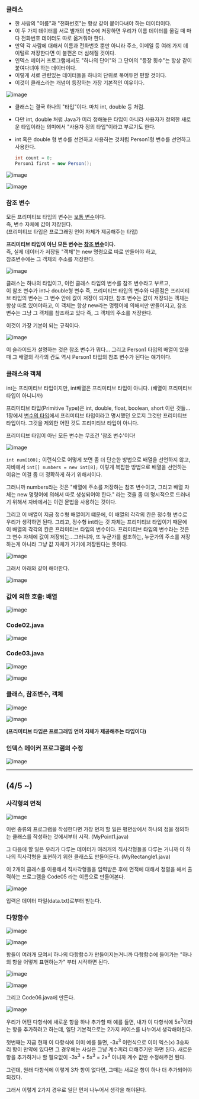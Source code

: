 ### 클래스

- 한 사람의 "이름"과 "전화번호"는 항상 같이 붙어다녀야 하는 데이터이다.
- 이 두 가지 데이터를 서로 별개의 변수에 저장하면 우리가 이름 데이터를 옮길 때 마다 전화번호 데이터도 따로 옮겨줘야 한다.
- 만약 각 사람에 대해서 이름과 전화번호 뿐만 아니라 주소, 이메일 등 여러 가지 데이털르 저장한다면 이 불편은 더 심해질 것이다.
- 인덱스 메이커 프로그램에서도 "하나의 단어"와 그 단어의 "등장 횟수"는 항상 같이 붙여다녀야 하는 데이터이다.
- 이렇게 서로 관련있는 데이터들을 하나의 단위로 묶어두면 편할 것이다.
- 이것이 클래스라는 개념이 등장하는 가장 기본적인 이유이다.

![image](https://user-images.githubusercontent.com/78403443/152760213-7f6f5c4c-11b1-45fb-acb3-cf633338e686.png)

- 클래스는 결국 하나의 "타입"이다. 마치 int, double 등 처럼.

- 다만 int, double 처럼 Java가 미리 정해놓은 타입이 아니라 사용자가 정의한 새로운 타입이라는 의미에서 "사용자 정의 타입"이라고 부르기도 한다.

- int 혹은 double 형 변수를 선언하고 사용하는 것처럼 Person1형 변수를 선언하고 사용한다.

  ```java
  int count = 0;
  Person1 first = new Person();
  ```

![image](https://user-images.githubusercontent.com/78403443/152760727-38fcadcf-b1d7-42f2-ba91-1a92764c20c5.png)

![image](https://user-images.githubusercontent.com/78403443/152761722-ce0fafd1-3f3c-49cd-92fa-b5dbd153abb1.png)

### 참조 변수

모든 프리미티브 타입의 변수는 <u>보통 변수</u>이다.<br>즉, 변수 자체에 값이 저장된다.<br>(프리미티브 타입은 프로그래밍 언어 자체가 제공해주는 타입)

**프리미티브 타입이 아닌 모든 변수는 <u>참조 변수</u>이다.**<br>즉, 실제 데이터가 저장될 "객체"는 new 명령으로 따로 만들어야 하고,<br>참조변수에는 그 객체의 주소를 저장한다.

![image](https://user-images.githubusercontent.com/78403443/152763442-771bf4b0-aad7-45ca-af91-efd44d4f2696.png)

클래스는 하나의 타입이고, 이런 클래스 타입의 변수를 참조 변수라고 부르고,<br>이 참조 변수가 int나 double형 변수 즉, 프리미티브 타입의 변수와 다른점은 프리미티브 타입의 변수는 그 변수 안에 값이 저장이 되지만, 참조 변수는 값이 저장되는 객체는 항상 따로 있어야하고, 이 객체는 항상 new라는 명령어에 의해서만 만들어지고, 참조 변수는 그냥 그 객체를 참조하고 있다 즉, 그 객체의 주소를 저장한다.

이것이 가장 기본이 되는 규칙이다.

![image](https://user-images.githubusercontent.com/78403443/152790514-d98e9e49-217c-4c58-9d6d-2deb7b8a122e.png)

이 슬라이드가 설명하는 것은 참조 변수가 뭐다... 그리고 Person1 타입의 배열이 있을 때 그 배열의 각각의 칸도 역시 Person1 타입의 참조 변수가 된다는 얘기이다.

### 클래스와 객체

int는 프리미티브 타입이지만, int배열은 프리미티브 타입이 아니다. (배열이 프리미티브 타입이 아니니까)

프리미티브 타입(Primitive Type)은 int, double, float, boolean, short 이런 것들...<br>1장에서 [변수의 타입](https://github.com/iceman-brandon/Java-Data_Structure/blob/main/Chapter1/src/%EB%B3%80%EC%88%98%EC%9D%98%20%ED%83%80%EC%9E%85.png)에서 프리미티브 타입이라고 명시했던 오로지 그것만 프리미티브 타입이다. 그것을 제외한 어떤 것도 프리미티브 타입이 아니다.

프리미티브 타입이 아닌 모든 변수는 무조건 '참조 변수'이다!

![image](https://user-images.githubusercontent.com/78403443/152792920-a1ef2538-f09f-4568-b913-89c7e9fa40e6.png)

`int num[100];` 이런식으로 어떻게 보면 좀 더 단순한 방법으로 배열을 선언하지 않고, 자바에서 `int[] numbers = new int[8];` 이렇게 복잡한 방법으로 배열을 선언하는 이유는 이걸 좀 더 정확하게 하기 위해서이다.

그러니까 numbers라는 것은 "배열에 주소를 저장하는 참조 변수이고, 그리고 배열 자체는 new 명령어에 의해서 따로 생성되어야 한다." 라는 것을 좀 더 명시적으로 드러내기 위해서 자바에서는 이런 문법을 사용하는 것이다.

그리고 이 배열이 지금 정수형 배열이기 떄문에, 이 배열의 각각의 칸은 정수형 변수로 우리가 생각하면 된다. 그리고, 정수형 int라는 것 자체는 프리미티브 타입이기 때문에 이 배열의 각각의 칸은 프리미티브 타입의 변수이다. 프리미티브 타입의 변수라는 것은 그 변수 자체에 값이 저장되는...그러니까, 또 누군가를 참조하는, 누군가의 주소를 저장하는게 아니라 그냥 값 자체가 거기에 저장된다는 뜻이다.

![image](https://user-images.githubusercontent.com/78403443/152794548-441a59a6-93ef-49db-8511-67d707f2fcc9.png)

그래서 아래와 같이 해야한다.

![image](https://user-images.githubusercontent.com/78403443/152795444-a195d954-5a57-4114-844c-fcf8662cc585.png)

### 값에 의한 호출: 배열

![image](https://user-images.githubusercontent.com/78403443/152796811-a4a2f6b8-35f3-4bfe-8f90-31605e72ffd3.png)

### Code02.java

![image](https://user-images.githubusercontent.com/78403443/152797117-f2054563-cc13-4553-b7ab-73326333970e.png)

### Code03.java

![image](https://user-images.githubusercontent.com/78403443/152904116-8dba988f-f7ae-4882-ae02-8f70cdabfb4e.png)

![image](https://user-images.githubusercontent.com/78403443/152906526-9855679b-c5c2-4462-96c3-503aba283020.png)

### 클래스, 참조변수, 객체

![image](https://user-images.githubusercontent.com/78403443/152907519-7f8c2ea9-8e79-4ee9-9abd-2afb496fa72d.png)

![image](https://user-images.githubusercontent.com/78403443/152908453-2eea2522-9ce3-4e0b-b5e1-89842c0c247b.png)

**(프리미티브 타입은 프로그래밍 언어 자체가 제공해주는 타입이다)**

### 인덱스 메이커 프로그램의 수정

![image](https://user-images.githubusercontent.com/78403443/152908594-d2d1ec18-cc9d-4301-884a-f424da82e31a.png)

---

## (4/5 ~)

### 사각형의 면적

![image](https://user-images.githubusercontent.com/78403443/152913775-6902cc28-28e4-4675-9442-39c8c13ebe56.png)

이런 종류의 프로그램을 작성한다면 가장 먼저 할 일은 평면상에서 하나의 점을 정의하는 클래스를 작성하는 것에서부터 시작. (MyPoint1.java)

그 다음에 할 일은 우리가 다루는 데이터가 여러개의 직사각형들을 다루는 거니까 이 하나의 직사각형을 표현하기 위한 클래스도 만들어둔다. (MyRectangle1.java)

이 2개의 클래스를 이용해서 직사각형들을 입력받은 후에 면적에 대해서 정렬을 해서 출력하는 프로그램을 Code05 라는 이름으로 만들어본다.

![image](https://user-images.githubusercontent.com/78403443/152914668-ffb2c4df-c351-4d15-924e-3d4db778beea.png)

입력은 데이터 파일(data.txt)로부터 받는다.

### 다항함수

![image](https://user-images.githubusercontent.com/78403443/152948213-e787a774-bdbb-42a1-a0a8-5aee4eed5333.png)

![image](https://user-images.githubusercontent.com/78403443/152949034-329cd913-f4d5-4402-9e88-875778c3487d.png)

항들이 여러개 모여서 하나의 다항함수가 만들어지는거니까 다항함수에 들어가는 "하나의 항을 어떻게 표현하는가" 부터 시작하면 된다.

![image](https://user-images.githubusercontent.com/78403443/152949404-e41f423f-b997-4888-8c87-12a9dcfb8137.png)

![image](https://user-images.githubusercontent.com/78403443/152950023-651cc935-ba87-43a1-ae7b-4dff273ee22c.png)

그리고 Code06.java에 만든다.

![image](https://user-images.githubusercontent.com/78403443/152956427-c8e3969d-d166-4c22-9ea9-7206d72dbc59.png)

우리가 어떤 다항식에 새로운 항을 하나 추가할 때 예를 들면, 내가 이 다항식에 5x<sup>3</sup>이라는 항을 추가하려고 하는데, 일단 기본적으로는 2가지 케이스를 나누어서 생각해야된다. 

첫번째는 지금 현재 이 다항식에 이미 예를 들면, -3x<sup>3</sup> 이런식으로 이미 엑스(x) 3승짜리 항이 만약에 있다면 그 경우에는 사실은 그냥 계수끼리 더해주기만 하면 된다. 새로운 항을 추가하거나 할 필요없이 -3x<sup>3</sup> +  5x<sup>3</sup> = 2x<sup>3</sup> 이니까 계수 값만 수정해주면 된다.

그런데, 원래 다항식에 이렇게 3차 항이 없다면, 그때는 새로운 항이 하나 더 추가되어야 되겠다.

그래서 이렇게 2가지 경우로 일단 먼저 나누어서 생각을 해야된다.